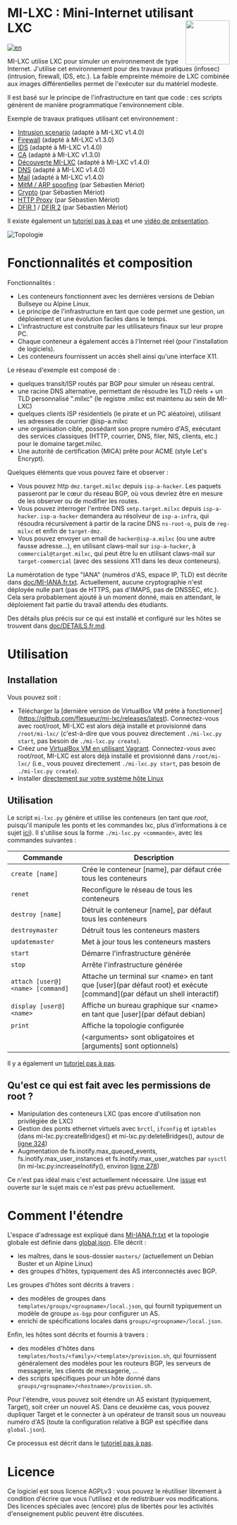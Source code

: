 # MI-LXC : Mini-Internet utilisant LXC&nbsp;&nbsp;&nbsp;&nbsp;&nbsp;&nbsp;&nbsp;&nbsp;&nbsp;&nbsp;&nbsp;&nbsp; <img src="https://github.com/flesueur/mi-lxc/blob/master/doc/logo.png" width="100" style="float: right;">

[![en](https://img.shields.io/badge/lang-en-informational)](https://github.com/flesueur/mi-lxc#readme)

MI-LXC utilise LXC pour simuler un environnement de type Internet. J'utilise cet environnement pour des travaux pratiques (infosec) (intrusion, firewall, IDS, etc.). La faible empreinte mémoire de LXC combinée aux images différentielles permet de l'exécuter sur du matériel modeste.

Il est basé sur le principe de l'infrastructure en tant que code : ces scripts génèrent de manière programmatique l'environnement cible.

Exemple de travaux pratiques utilisant cet environnement :

* [Intrusion scenario](https://git.kaz.bzh/francois.lesueur/LPCyber/src/branch/master/tp1-intrusion.md) (adapté à MI-LXC v1.4.0)
* [Firewall](https://github.com/flesueur/srs/blob/master/tp2-firewall.md) (adapté à MI-LXC v1.3.0)
* [IDS](https://git.kaz.bzh/francois.lesueur/LPCyber/src/branch/master/tp2-idps.md) (adapté à MI-LXC v1.4.0)
* [CA](https://github.com/flesueur/csc/blob/master/tp1-https.md) (adapté à MI-LXC v1.3.0)
* [Découverte MI-LXC](https://git.kaz.bzh/francois.lesueur/M3102/src/branch/master/td1.1-milxc.md) (adapté à MI-LXC v1.4.0)
* [DNS](https://git.kaz.bzh/francois.lesueur/M3102/src/branch/master/td3.1-dns.md) (adapté à MI-LXC v1.4.0)
* [Mail](https://git.kaz.bzh/francois.lesueur/M3102/src/branch/master/td4.1-mail.md) (adapté à MI-LXC v1.4.0)
* [MitM / ARP spoofing](https://github.com/PandiPanda69/edu-isen-tp-ap4/blob/main/TP1-MitM.md) (par Sébastien Mériot)
* [Crypto](https://github.com/PandiPanda69/edu-isen-tp-ap4/blob/main/TP3-crypto.md) (par Sébastien Mériot)
* [HTTP Proxy](https://github.com/PandiPanda69/edu-isen-tp-ap4/blob/main/TP5-IDS.md) (par Sébastien Mériot)
* [DFIR 1](https://github.com/PandiPanda69/edu-isen-tp-ap4/blob/984b44c3c644dffe1c898fd6f5b3f5719e0c6e58/TP6-DFIR.md) / [DFIR 2](https://github.com/PandiPanda69/edu-isen-tp-ap4/blob/main/TP6-DFIR.md) (par Sébastien Mériot)

Il existe également un [tutoriel pas à pas](TUTORIAL.fr.md) et une [vidéo de présentation](https://www.sstic.org/2020/presentation/mi-lxc_une_plateforme_pedagogique_pour_la_securite_reseau/).

![Topologie](https://github.com/flesueur/mi-lxc/blob/master/doc/topologie.png)


# Fonctionnalités et composition

Fonctionnalités :

* Les conteneurs fonctionnent avec les dernières versions de Debian Bullseye ou Alpine Linux.
* Le principe de l'infrastructure en tant que code permet une gestion, un déploiement et une évolution faciles dans le temps.
* L'infrastructure est construite par les utilisateurs finaux sur leur propre PC.
* Chaque conteneur a également accès à l'Internet réel (pour l'installation de logiciels).
* Les conteneurs fournissent un accès shell ainsi qu'une interface X11.

Le réseau d'exemple est composé de :

* quelques transit/ISP routés par BGP pour simuler un réseau central.
* une racine DNS alternative, permettant de résoudre les TLD réels + un TLD personnalisé ".milxc" (le registre .milxc est maintenu au sein de MI-LXC)
* quelques clients ISP résidentiels (le pirate et un PC aléatoire), utilisant les adresses de courrier \@isp-a.milxc
* une organisation cible, possédant son propre numéro d'AS, exécutant des services classiques (HTTP, courrier, DNS, filer, NIS, clients, etc.) pour le domaine target.milxc.
* Une autorité de certification (MICA) prête pour ACME (style Let's Encrypt).

Quelques éléments que vous pouvez faire et observer :

* Vous pouvez http `dmz.target.milxc` depuis `isp-a-hacker`. Les paquets passeront par le cœur du réseau BGP, où vous devriez être en mesure de les observer ou de modifier les routes.
* Vous pouvez interroger l'entrée DNS `smtp.target.milxc` depuis `isp-a-hacker`. `isp-a-hacker` demandera au résolveur de `isp-a-infra`, qui résoudra récursivement à partir de la racine DNS `ns-root-o`, puis de `reg-milxc` et enfin de `target-dmz`.
* Vous pouvez envoyer un email de `hacker@isp-a.milxc` (ou une autre fausse adresse...), en utilisant claws-mail sur `isp-a-hacker`, à `commercial@target.milxc`, qui peut être lu en utilisant claws-mail sur `target-commercial` (avec des sessions X11 dans les deux conteneurs).

La numérotation de type "IANA" (numéros d'AS, espace IP, TLD) est décrite dans [doc/MI-IANA.fr.txt](https://github.com/flesueur/mi-lxc/blob/master/doc/MI-IANA.fr.txt). Actuellement, aucune cryptographie n'est déployée nulle part (pas de HTTPS, pas d'IMAPS, pas de DNSSEC, etc.). Cela sera probablement ajouté à un moment donné, mais en attendant, le déploiement fait partie du travail attendu des étudiants.

Des détails plus précis sur ce qui est installé et configuré sur les hôtes se trouvent dans [doc/DETAILS.fr.md](doc/DETAILS.fr.md).

# Utilisation

## Installation

Vous pouvez soit :
* Télécharger la [dernière version de VirtualBox VM prête à fonctionner] (https://github.com/flesueur/mi-lxc/releases/latest). Connectez-vous avec root/root, MI-LXC est alors déjà installé et provisionné dans `/root/mi-lxc/` (c'est-à-dire que vous pouvez directement `./mi-lxc.py start`, pas besoin de `./mi-lxc.py create`).
* Créez une [VirtualBox VM en utilisant Vagrant](doc/INSTALL.fr.md#installation-sur-windowsmacoslinux-utilisant-vagrant). Connectez-vous avec root/root, MI-LXC est alors déjà installé et provisionné dans `/root/mi-lxc/` (i.e., vous pouvez directement `./mi-lxc.py start`, pas besoin de `./mi-lxc.py create`).
* Installer [directement sur votre système hôte Linux](doc/INSTALL.fr.md#installation-sur-linux)


Utilisation
-------------

Le script `mi-lxc.py` génère et utilise les conteneurs (en tant que *root*, puisqu'il manipule les ponts et les commandes lxc, plus d'informations à ce sujet [ici](#qu-est-ce-qui-est-fait-avec-les-permissions-de-root-)). Il s'utilise sous la forme `./mi-lxc.py <commande>`, avec les commandes suivantes :

| Commande                         | Description |
| -------------------------------- | ----------- |
| `create [name]`                  | Crée le conteneur [name], par défaut crée tous les conteneurs
| `renet`                          | Reconfigure le réseau de tous les conteneurs
| `destroy [name]`                 | Détruit le conteneur [name], par défaut tous les conteneurs
| `destroymaster`                  | Détruit tous les conteneurs masters
| `updatemaster`                   | Met à jour tous les conteneurs masters
| `start`                          | Démarre l'infrastructure générée
| `stop`                           | Arrête l'infrastructure générée
| `attach [user@]<name> [command]` | Attache un terminal sur \<name> en tant que [user](par défaut root) et exécute [command](par défaut un shell interactif)
| `display [user@]<name>`          | Affiche un bureau graphique sur \<name> en tant que [user](par défaut debian)
| `print`                          | Affiche la topologie configurée
|                                  | (\<arguments> sont obligatoires et [arguments] sont optionnels)|

Il y a également un [tutoriel pas à pas](doc/TUTORIAL.fr.md).


## Qu'est ce qui est fait avec les permissions de root ?

* Manipulation des conteneurs LXC (pas encore d'utilisation non privilégiée de LXC)
* Gestion des ponts ethernet virtuels avec `brctl`, `ifconfig` et `iptables` (dans mi-lxc.py:createBridges() et mi-lxc.py:deleteBridges(), autour de [ligne 324](https://github.com/flesueur/mi-lxc/blob/master/mi-lxc.py#L324))
* Augmentation de fs.inotify.max_queued_events, fs.inotify.max_user_instances et fs.inotify.max_user_watches par `sysctl` (in mi-lxc.py:increaseInotify(), environ [ligne 278](https://github.com/flesueur/mi-lxc/blob/master/mi-lxc.py#L278))

Ce n'est pas idéal mais c'est actuellement nécessaire. Une [issue](https://github.com/flesueur/mi-lxc/issues/9) est ouverte sur le sujet mais ce n'est pas prévu actuellement.


# Comment l'étendre

L'espace d'adressage est expliqué dans [MI-IANA.fr.txt](doc/MI-IANA.fr.txt) et la topologie globale est définie dans [global.json](global.json). Elle décrit :

* les maîtres, dans le sous-dossier `masters/` (actuellement un Debian Buster et un Alpine Linux)
* des groupes d'hôtes, typiquement des AS interconnectés avec BGP.

Les groupes d'hôtes sont décrits à travers :

* des modèles de groupes dans `templates/groups/<groupname>/local.json`, qui fournit typiquement un modèle de groupe `as-bgp` pour configurer un AS.
* enrichi de spécifications locales dans `groups/<groupname>/local.json`.

Enfin, les hôtes sont décrits et fournis à travers :

* des modèles d'hôtes dans `templates/hosts/<family>/<template>/provision.sh`, qui fournissent généralement des modèles pour les routeurs BGP, les serveurs de messagerie, les clients de messagerie, ...
* des scripts spécifiques pour un hôte donné dans `groups/<groupname>/<hostname>/provision.sh`.

Pour l'étendre, vous pouvez soit étendre un AS existant (typiquement, Target), soit créer un nouvel AS. Dans ce deuxième cas, vous pouvez dupliquer Target et le connecter à un opérateur de transit sous un nouveau numéro d'AS (toute la configuration relative à BGP est spécifiée dans `global.json`).

Ce processus est décrit dans le [tutoriel pas à pas](doc/TUTORIAL.fr.md).


# Licence
Ce logiciel est sous licence AGPLv3 : vous pouvez le réutiliser librement à condition d'écrire que vous l'utilisez et de redistribuer vos modifications. Des licences spéciales avec (encore) plus de libertés pour les activités d'enseignement public peuvent être discutées.
